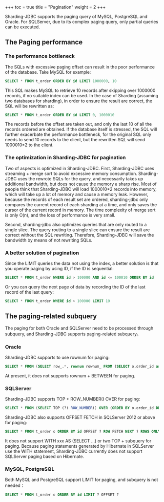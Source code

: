 +++
toc = true
title = "Pagination"
weight = 2
+++

Sharding-JDBC supports the paging query of MySQL, PostgreSQL and Oracle. For SQLServer, due to its complex paging query, only partial queries can be executed.

## The Paging performance

### The performance bottleneck

The SQLs with excessive paging offset can result in the poor performance of the database. Take MySQL for example:

```sql
SELECT * FROM t_order ORDER BY id LIMIT 1000000, 10
```

This SQL makes MySQL to retrieve 10 records after skipping over 1000000 records, if no suitable index can be used. In the case of Sharding (assuming two databases for sharding), in order to ensure the result are correct, the SQL will be rewritten as:

```sql
SELECT * FROM t_order ORDER BY id LIMIT 0, 1000010
```
The records before the offset are taken out, and only the last 10 of all the records ordered are obtained. If the database itself is stressed, the SQL will further exacerbate the performance bottleneck, for the original SQL only needs to send 10 records to the client, but the rewritten SQL will send 1000010*2 to the client.

### The optimization in Sharding-JDBC for pagination

Two of aspects is optimized in Sharding-JDBC.
First, Sharding-JDBC uses streaming + merge sort to avoid excessive memory consumption. Sharding-JDBC uses the rewrote SQLs for the query, and necessarily takes up additional bandwidth, but does not cause the memory a sharp rise.
Most of people think that Sharding-JDBC will load 1000010*2 records into memory, which will take up a lot of memory and cause a memory leak. However, because the records of each result set are ordered, sharding-jdbc only compares the current record of each sharding at a time, and only saves the cursor of the current record in memory. The time complexity of merge sort is only O(n), and the loss of performance is very small.

Second, sharding-jdbc also optimizes queries that are only routed to a single slice. The query routing to a single slice can ensure the result are correct without the SQL rewriting. Therefore, Sharding-JDBC will save the bandwidth by means of not rewriting SQLs.

### A better solution of pagination

Since the LIMIT queries the data not using the index, a better solution is that you operate paging by using ID, if the ID is sequential:

```sql
SELECT * FROM t_order WHERE id > 100000 AND id <= 100010 ORDER BY id
```

Or you can query the next page of data by recording the ID of the last record of the last query:

```sql
SELECT * FROM t_order WHERE id > 100000 LIMIT 10
```

## The paging-related subquery

The paging for both Oracle and SQLServer need to be processed through subquery, and Sharding-JDBC supports paging-related subquery。

### Oracle

Sharding-JDBC supports to use rownum for paging:

```sql
SELECT * FROM (SELECT row_.*, rownum rownum_ FROM (SELECT o.order_id as order_id FROM t_order o JOIN t_order_item i ON o.order_id = i.order_id) row_ WHERE rownum <= ?) WHERE rownum > ?
```

At present, it does not supports rownum + BETWEEN for paging.

### SQLServer

Sharding-JDBC supports TOP + ROW_NUMBER() OVER for paging:

```sql
SELECT * FROM (SELECT TOP (?) ROW_NUMBER() OVER (ORDER BY o.order_id DESC) AS rownum, * FROM t_order o) AS temp WHERE temp.rownum > ? ORDER BY temp.order_id
```

Sharding-JDBC also supports OFFSET FETCH in SQLServer 2012 or above for paging:

```sql
SELECT * FROM t_order o ORDER BY id OFFSET ? ROW FETCH NEXT ? ROWS ONLY
```

It does not support WITH xxx AS (SELECT ...) or two TOP + subquery for paging. 
Because paging statements generated by Hibernate in SQLServer use the WITH statement, Sharding-JDBC currently does not support SQLServer paging based on Hibernate.

### MySQL, PostgreSQL

Both MySQL and PostgreSQL support LIMIT for paging, and subquery is not needed：

```sql
SELECT * FROM t_order o ORDER BY id LIMIT ? OFFSET ?
```

## 
